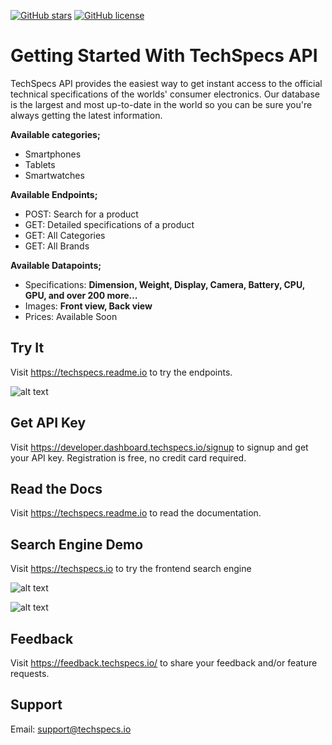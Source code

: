 [![GitHub stars](https://img.shields.io/github/stars/shakee93/fonoapi.svg)](https://github.com/shakee93/fonoapi/stargazers)
[![GitHub license](https://img.shields.io/badge/license-MIT-blue.svg)](https://raw.githubusercontent.com/shakee93/fonoapi/master/LICENSE)

# Getting Started With TechSpecs API

TechSpecs API provides the easiest way to get instant access to the official technical specifications of the worlds' consumer electronics. Our database is the largest and most up-to-date in the world so you can be sure you're always getting the latest information. 

**Available categories;**
* Smartphones
* Tablets
* Smartwatches

**Available Endpoints;**
* POST: Search for a product
* GET: Detailed specifications of a product
* GET: All Categories
* GET: All Brands

**Available Datapoints;**
* Specifications: **Dimension, Weight, Display, Camera, Battery, CPU, GPU, and over 200 more…**
* Images: **Front view, Back view**
* Prices: Available Soon

## Try It
Visit https://techspecs.readme.io to try the endpoints. 

![alt text](https://i.imgur.com/VJLZSE3.png)



## Get API Key
Visit https://developer.dashboard.techspecs.io/signup to signup and get your API key. Registration is free, no credit card required.



## Read the Docs
Visit https://techspecs.readme.io to read the documentation. 


## Search Engine Demo
Visit https://techspecs.io to try the frontend search engine

![alt text](https://i.ibb.co/Sx0gk2V/1-011-Homepage-Typing-Selected-2x.png)

![alt text](https://i.imgur.com/siSmSIS.png)

## Feedback
Visit https://feedback.techspecs.io/ to share your feedback and/or feature requests.

## Support
Email: support@techspecs.io

